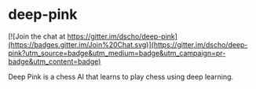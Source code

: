 deep-pink
=========

[![Join the chat at https://gitter.im/dscho/deep-pink](https://badges.gitter.im/Join%20Chat.svg)](https://gitter.im/dscho/deep-pink?utm_source=badge&utm_medium=badge&utm_campaign=pr-badge&utm_content=badge)

Deep Pink is a chess AI that learns to play chess using deep learning.

